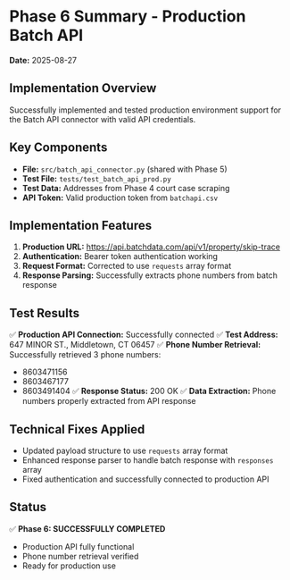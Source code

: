 # Phase 6 Summary - Production Batch API
**Date:** 2025-08-27

## Implementation Overview
Successfully implemented and tested production environment support for the Batch API connector with valid API credentials.

## Key Components
- **File:** `src/batch_api_connector.py` (shared with Phase 5)
- **Test File:** `tests/test_batch_api_prod.py`
- **Test Data:** Addresses from Phase 4 court case scraping
- **API Token:** Valid production token from `batchapi.csv`

## Implementation Features
1. **Production URL:** https://api.batchdata.com/api/v1/property/skip-trace
2. **Authentication:** Bearer token authentication working
3. **Request Format:** Corrected to use `requests` array format
4. **Response Parsing:** Successfully extracts phone numbers from batch response

## Test Results
✅ **Production API Connection:** Successfully connected
✅ **Test Address:** 647 MINOR ST., Middletown, CT 06457
✅ **Phone Number Retrieval:** Successfully retrieved 3 phone numbers:
   - 8603471156
   - 8603467177
   - 8603491404
✅ **Response Status:** 200 OK
✅ **Data Extraction:** Phone numbers properly extracted from API response

## Technical Fixes Applied
- Updated payload structure to use `requests` array format
- Enhanced response parser to handle batch response with `responses` array
- Fixed authentication and successfully connected to production API

## Status
✅ **Phase 6: SUCCESSFULLY COMPLETED**
- Production API fully functional
- Phone number retrieval verified
- Ready for production use